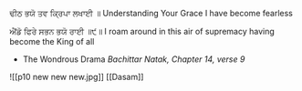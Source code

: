 ਢੀਠ ਭਯੋ ਤਵ ਕ੍ਰਿਪਾ ਲਖਾਈ ॥
Understanding Your Grace I have become fearless

ਐਂਡੋ ਫਿਰੇ ਸਭਨ ਭਯੋ ਰਾਈ ॥੯॥
I roam around in this air of supremacy having become the King of all

- The Wondrous Drama *Bachittar Natak, Chapter 14, verse 9*

![[p10 new new new.jpg]]
[[Dasam]] 